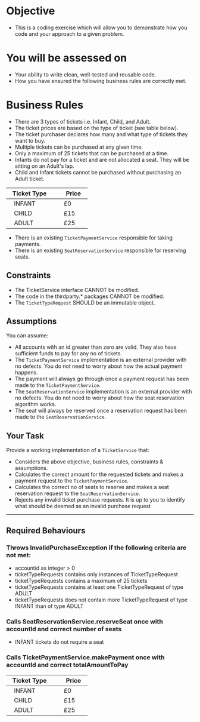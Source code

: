 # Objective
* This is a coding exercise which will allow you to demonstrate how you code and your approach to a given problem.
# You will be assessed on
* Your ability to write clean, well-tested and reusable code.
* How you have ensured the following business rules are correctly met.
# Business Rules
* There are 3 types of tickets i.e. Infant, Child, and Adult.
* The ticket prices are based on the type of ticket (see table below).
* The ticket purchaser declares how many and what type of tickets they want to buy.
* Multiple tickets can be purchased at any given time.
* Only a maximum of 25 tickets that can be purchased at a time.
* Infants do not pay for a ticket and are not allocated a seat. They will be sitting on an Adult's lap.
* Child and Infant tickets cannot be purchased without purchasing an Adult ticket.

|   Ticket Type    |     Price   |
| ---------------- | ----------- |
|    INFANT        |    £0       |
|    CHILD         |    £15      |
|    ADULT         |    £25      |

* There is an existing `TicketPaymentService` responsible for taking payments.
* There is an existing `SeatReservationService` responsible for reserving seats.
## Constraints
* The TicketService interface CANNOT be modified.
* The code in the thirdparty.* packages CANNOT be modified.
* The `TicketTypeRequest` SHOULD be an immutable object.
## Assumptions
You can assume:
* All accounts with an id greater than zero are valid. They also have sufficient funds to pay for any no of tickets.
* The `TicketPaymentService` implementation is an external provider with no defects. You do not need to worry about how the actual payment happens.
* The payment will always go through once a payment request has been made to the `TicketPaymentService`.
* The `SeatReservationService` implementation is an external provider with no defects. You do not need to worry about how the seat reservation algorithm works.
* The seat will always be reserved once a reservation request has been made to the `SeatReservationService`.
## Your Task
Provide a working implementation of a `TicketService` that:
* Considers the above objective, business rules, constraints & assumptions.
* Calculates the correct amount for the requested tickets and makes a payment request to the `TicketPaymentService`.
* Calculates the correct no of seats to reserve and makes a seat reservation request to the `SeatReservationService`.
* Rejects any invalid ticket purchase requests. It is up to you to identify what should be deemed as an invalid purchase request

------------------

## Required Behaviours
### Throws InvalidPurchaseException if the following criteria are not met:
* accountid as integer > 0
* ticketTypeRequests contains only instances of TicketTypeRequest
* ticketTypeRequests contains a maximum of 25 tickets
* ticketTypeRequests contains at least one TicketTypeRequest of type ADULT
* ticketTypeRequests does not contain more TicketTypeRequest of type INFANT than of type ADULT

### Calls SeatReservationService.reserveSeat once with accountId and correct number of seats
* INFANT tickets do not require a seat
### Calls TicketPaymentService.makePayment once with accountId and correct totalAmountToPay
|   Ticket Type    |     Price   |
| ---------------- | ----------- |
|    INFANT        |    £0       |
|    CHILD         |    £15      |
|    ADULT         |    £25      |
